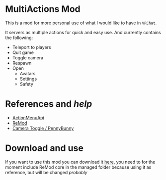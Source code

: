 # MultiActions Mod
This is a mod for more personal use of what I would like to have in `VRChat`.

It servers as multiple actions for quick and easy use. And currently contains the following:
* Teleport to players
* Quit game
* Toggle camera
* Respawn
* Open
  * Avatars
  * Settings
  * Safety

# References and *help*
* [ActionMenuApi](https://github.com/gompoc/VRChatMods/tree/master/ActionMenuApi)
* [ReMod](https://github.com/RequiDev/ReMod.Core)
* [Camera Toggle / PennyBunny](https://github.com/PennyBunny/VRCMods/tree/main/ShortCuts)

# Download and use
If you want to use this mod you can download it [here](https://github.com/Tolfx/MultiActions/releases/latest/download/MultiActions.dll), you need to for the moment include ReMod core in the managed folder because using it as reference, but will be changed *probably* 